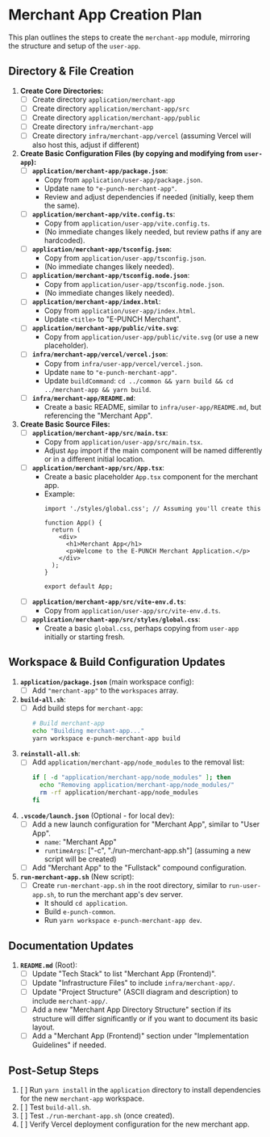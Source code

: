 # Merchant App Creation Plan

This plan outlines the steps to create the `merchant-app` module, mirroring the structure and setup of the `user-app`.

## Directory & File Creation

1.  **Create Core Directories:**
    *   [ ] Create directory `application/merchant-app`
    *   [ ] Create directory `application/merchant-app/src`
    *   [ ] Create directory `application/merchant-app/public`
    *   [ ] Create directory `infra/merchant-app`
    *   [ ] Create directory `infra/merchant-app/vercel` (assuming Vercel will also host this, adjust if different)

2.  **Create Basic Configuration Files (by copying and modifying from `user-app`):**
    *   [ ] **`application/merchant-app/package.json`**:
        *   Copy from `application/user-app/package.json`.
        *   Update `name` to `"e-punch-merchant-app"`.
        *   Review and adjust dependencies if needed (initially, keep them the same).
    *   [ ] **`application/merchant-app/vite.config.ts`**:
        *   Copy from `application/user-app/vite.config.ts`.
        *   (No immediate changes likely needed, but review paths if any are hardcoded).
    *   [ ] **`application/merchant-app/tsconfig.json`**:
        *   Copy from `application/user-app/tsconfig.json`.
        *   (No immediate changes likely needed).
    *   [ ] **`application/merchant-app/tsconfig.node.json`**:
        *   Copy from `application/user-app/tsconfig.node.json`.
        *   (No immediate changes likely needed).
    *   [ ] **`application/merchant-app/index.html`**:
        *   Copy from `application/user-app/index.html`.
        *   Update `<title>` to "E-PUNCH Merchant".
    *   [ ] **`application/merchant-app/public/vite.svg`**:
        *   Copy from `application/user-app/public/vite.svg` (or use a new placeholder).
    *   [ ] **`infra/merchant-app/vercel/vercel.json`**:
        *   Copy from `infra/user-app/vercel/vercel.json`.
        *   Update `name` to `"e-punch-merchant-app"`.
        *   Update `buildCommand`: `cd ../common && yarn build && cd ../merchant-app && yarn build`.
    *   [ ] **`infra/merchant-app/README.md`**:
        *   Create a basic README, similar to `infra/user-app/README.md`, but referencing the "Merchant App".

3.  **Create Basic Source Files:**
    *   [ ] **`application/merchant-app/src/main.tsx`**:
        *   Copy from `application/user-app/src/main.tsx`.
        *   Adjust `App` import if the main component will be named differently or in a different initial location.
    *   [ ] **`application/merchant-app/src/App.tsx`**:
        *   Create a basic placeholder `App.tsx` component for the merchant app.
        *   Example:
            ```tsx
            import './styles/global.css'; // Assuming you'll create this

            function App() {
              return (
                <div>
                  <h1>Merchant App</h1>
                  <p>Welcome to the E-PUNCH Merchant Application.</p>
                </div>
              );
            }

            export default App;
            ```
    *   [ ] **`application/merchant-app/src/vite-env.d.ts`**:
        *   Copy from `application/user-app/src/vite-env.d.ts`.
    *   [ ] **`application/merchant-app/src/styles/global.css`**:
        *   Create a basic `global.css`, perhaps copying from `user-app` initially or starting fresh.

## Workspace & Build Configuration Updates

1.  **`application/package.json`** (main workspace config):
    *   [ ] Add `"merchant-app"` to the `workspaces` array.
2.  **`build-all.sh`**:
    *   [ ] Add build steps for `merchant-app`:
        ```bash
        # Build merchant-app
        echo "Building merchant-app..."
        yarn workspace e-punch-merchant-app build
        ```
3.  **`reinstall-all.sh`**:
    *   [ ] Add `application/merchant-app/node_modules` to the removal list:
        ```bash
        if [ -d "application/merchant-app/node_modules" ]; then
          echo "Removing application/merchant-app/node_modules/"
          rm -rf application/merchant-app/node_modules
        fi
        ```
4.  **`.vscode/launch.json`** (Optional - for local dev):
    *   [ ] Add a new launch configuration for "Merchant App", similar to "User App".
        *   `name`: "Merchant App"
        *   `runtimeArgs`: ["-c", "./run-merchant-app.sh"] (assuming a new script will be created)
    *   [ ] Add "Merchant App" to the "Fullstack" compound configuration.
5.  **`run-merchant-app.sh`** (New script):
    *   [ ] Create `run-merchant-app.sh` in the root directory, similar to `run-user-app.sh`, to run the merchant app's dev server.
        *   It should `cd application`.
        *   Build `e-punch-common`.
        *   Run `yarn workspace e-punch-merchant-app dev`.

## Documentation Updates

1.  **`README.md`** (Root):
    *   [ ] Update "Tech Stack" to list "Merchant App (Frontend)".
    *   [ ] Update "Infrastructure Files" to include `infra/merchant-app/`.
    *   [ ] Update "Project Structure" (ASCII diagram and description) to include `merchant-app/`.
    *   [ ] Add a new "Merchant App Directory Structure" section if its structure will differ significantly or if you want to document its basic layout.
    *   [ ] Add a "Merchant App (Frontend)" section under "Implementation Guidelines" if needed.

## Post-Setup Steps

1.  [ ] Run `yarn install` in the `application` directory to install dependencies for the new `merchant-app` workspace.
2.  [ ] Test `build-all.sh`.
3.  [ ] Test `./run-merchant-app.sh` (once created).
4.  [ ] Verify Vercel deployment configuration for the new merchant app. 